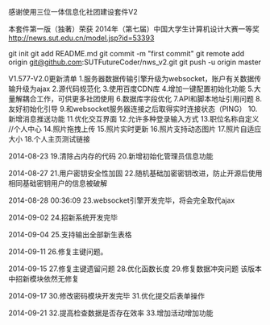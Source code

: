 感谢使用三位一体信息化社团建设套件V2

本套件第一版（独著）荣获
2014年（第七届）中国大学生计算机设计大赛一等奖
http://news.sut.edu.cn/model.jsp?id=53393

git init
git add README.md
git commit -m "first commit"
git remote add origin git@github.com:SUTFutureCoder/nws_v2.git
git push -u origin master


V1.577-V2.0更新清单
1.服务器数据传输引擎升级为websocket，账户有关数据传输升级为ajax
2.源代码规范化
3.使用百度CDN库
4.增加一键配置初始化功能
5.大量解耦合工作，可供更多社团使用
6.数据库字段优化
7.API和脚本地址引用问题
8.友好初始化引导
9.和websocket服务器连接之后取得实时连接状态（PING）
10.新增消息推送功能
11.优化交互界面
12.允许多种登录输入方式
13.职位名称自定义
//个人中心
14.照片拖拽上传
15.照片实时更新
16.照片支持动态图片
17.照片自适应大小
18.个人主页测试链接

2014-08-23
19.清除占内存的代码
20.新增初始化管理员信息功能

2014-08-27
21.用户密钥安全性加固
22.随机基础加密密钥改进，防止开源后使用相同基础密钥用户的信息被破解

2014-08-28 00:36:09
23.websocket引擎开发完毕，将会完全取代ajax

2014-09-02
24.招新系统开发完毕

2014-09-04
25.支持输出全部新生表格

2014-09-11
26.修复主键问题。

2014-09-15
27.修复主键遗留问题
28.优化函数长度
29.修复数据冲突问题
该版本中招新模块依然无修复

2014-09-17
30.修改密码模块开发完毕
31.优化提交后表单操作

2014-09-21
32.提高检查数据是否存在效率
33.增加活动增加功能




